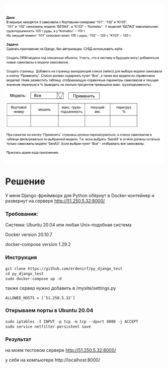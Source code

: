 ![My Image](task_test.png)

# Решение

У меня Django-фреймворк для Python обёрнут в Docker-контейнер и развернут на сервере http://51.250.5.32:8000/

### Требования:

Система: Ubuntu 20.04 или любая Unix-подобная система

Docker version 20.10.7

docker-compose version 1.29.2

### Инструкция

```
git clone https://github.com/erdenirf/py_django_test
cd py_django_test
sudo docker-compose up -d
```

также сервер нужно добавить в /mysite/settings.py
```
ALLOWED_HOSTS = ['51.250.5.32']
```

### Открываем порты в Ubuntu 20.04

```
sudo iptables -I INPUT -p tcp -m tcp --dport 8000 -j ACCEPT
sudo service netfilter-persistent save
```

### Результат

на моем тестовом сервере http://51.250.5.32:8000/

у себя на компьютере http://localhost:8000/
